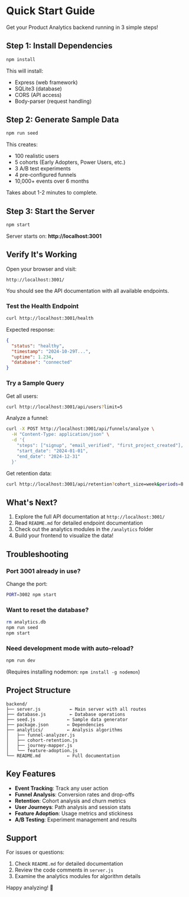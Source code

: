 # Quick Start Guide

Get your Product Analytics backend running in 3 simple steps!

## Step 1: Install Dependencies

```bash
npm install
```

This will install:
- Express (web framework)
- SQLite3 (database)
- CORS (API access)
- Body-parser (request handling)

## Step 2: Generate Sample Data

```bash
npm run seed
```

This creates:
- 100 realistic users
- 5 cohorts (Early Adopters, Power Users, etc.)
- 3 A/B test experiments
- 4 pre-configured funnels
- 10,000+ events over 6 months

Takes about 1-2 minutes to complete.

## Step 3: Start the Server

```bash
npm start
```

Server starts on: **http://localhost:3001**

## Verify It's Working

Open your browser and visit:

```
http://localhost:3001/
```

You should see the API documentation with all available endpoints.

### Test the Health Endpoint

```bash
curl http://localhost:3001/health
```

Expected response:
```json
{
  "status": "healthy",
  "timestamp": "2024-10-29T...",
  "uptime": 1.234,
  "database": "connected"
}
```

### Try a Sample Query

Get all users:
```bash
curl http://localhost:3001/api/users?limit=5
```

Analyze a funnel:
```bash
curl -X POST http://localhost:3001/api/funnels/analyze \
  -H "Content-Type: application/json" \
  -d '{
    "steps": ["signup", "email_verified", "first_project_created"],
    "start_date": "2024-01-01",
    "end_date": "2024-12-31"
  }'
```

Get retention data:
```bash
curl http://localhost:3001/api/retention?cohort_size=week&periods=8
```

## What's Next?

1. Explore the full API documentation at `http://localhost:3001/`
2. Read `README.md` for detailed endpoint documentation
3. Check out the analytics modules in the `/analytics` folder
4. Build your frontend to visualize the data!

## Troubleshooting

### Port 3001 already in use?

Change the port:
```bash
PORT=3002 npm start
```

### Want to reset the database?

```bash
rm analytics.db
npm run seed
npm start
```

### Need development mode with auto-reload?

```bash
npm run dev
```

(Requires installing nodemon: `npm install -g nodemon`)

## Project Structure

```
backend/
├── server.js           ← Main server with all routes
├── database.js         ← Database operations
├── seed.js            ← Sample data generator
├── package.json       ← Dependencies
├── analytics/         ← Analysis algorithms
│   ├── funnel-analyzer.js
│   ├── cohort-retention.js
│   ├── journey-mapper.js
│   └── feature-adoption.js
└── README.md          ← Full documentation
```

## Key Features

- **Event Tracking**: Track any user action
- **Funnel Analysis**: Conversion rates and drop-offs
- **Retention**: Cohort analysis and churn metrics
- **User Journeys**: Path analysis and session stats
- **Feature Adoption**: Usage metrics and stickiness
- **A/B Testing**: Experiment management and results

## Support

For issues or questions:
1. Check `README.md` for detailed documentation
2. Review the code comments in `server.js`
3. Examine the analytics modules for algorithm details

Happy analyzing! 🚀
